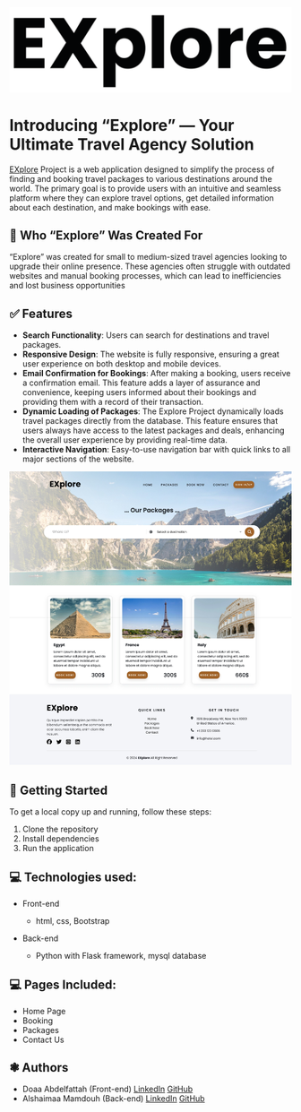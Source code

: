 ![Alt text](static/images/logo.png)

# Introducing “Explore” — Your Ultimate Travel Agency Solution

[EXplore](https://www.linkedin.com/in/doaa-abd-elfattah-41596a11a/) Project is a web application designed to simplify the process of finding and booking travel packages to various destinations around the world. The primary goal is to provide users with an intuitive and seamless platform where they can explore travel options, get detailed information about each destination, and make bookings with ease.

## 🎯 Who “Explore” Was Created For

“Explore” was created for small to medium-sized travel agencies looking to upgrade their online presence. These agencies often struggle with outdated websites and manual booking processes, which can lead to inefficiencies and lost business opportunities

## ✅ Features

- **Search Functionality**: Users can search for destinations and travel packages.
- **Responsive Design**: The website is fully responsive, ensuring a great user experience on both desktop and mobile devices.
- **Email Confirmation for Bookings**: After making a booking, users receive a confirmation email. This feature adds a layer of assurance and convenience, keeping users informed about their bookings and providing them with a record of their transaction.
- **Dynamic Loading of Packages**:
  The Explore Project dynamically loads travel packages directly from the database. This feature ensures that users always have access to the latest packages and deals, enhancing the overall user experience by providing real-time data.
- **Interactive Navigation**: Easy-to-use navigation bar with quick links to all major sections of the website.

![Alt text](static/images/final_screen.jpeg)

## 🚀 Getting Started

To get a local copy up and running, follow these steps:

1. Clone the repository
2. Install dependencies
3. Run the application

## 💻 Technologies used:

- Front-end

  - html, css, Bootstrap

- Back-end
  - Python with Flask framework, mysql database

## 💻 Pages Included:

- Home Page
- Booking
- Packages
- Contact Us

## ❃ Authors

- Doaa Abdelfattah (Front-end)
  [LinkedIn](https://www.linkedin.com/in/doaa-abd-elfattah-41596a11a/)
  [GitHub](https://github.com/doaaabdelfattah)
- Alshaimaa Mamdouh (Back-end)
  [LinkedIn](https://www.linkedin.com/in/alshimaa-abdelaziz-04963b142/)
  [GitHub](https://github.com/alshimaamamdouh)
